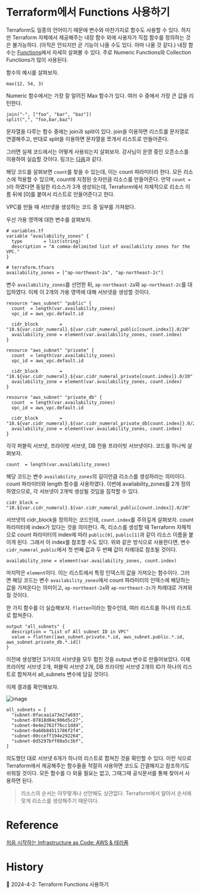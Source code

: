 # Terraform에서 Functions 사용하기

Terraform도 일종의 언어이기 때문에 변수와 마찬가지로 함수도 사용할 수 있다. 하지만 Terraform 자체에서 제공해주는 내장 함수 외에 사용자가 직접 함수를 정의하는 것은 불가능하다. (아직은 안되지만 곧 기능이 나올 수도 있다. 아마 나올 것 같다.) 내장 함수는 [Functions](https://developer.hashicorp.com/terraform/language/functions)에서 자세히 살펴볼 수 있다. 주로 Numeric Functions와 Collection Functions가 많이 사용된다.

함수의 예시를 살펴보자.

```
max(12, 54, 3)
```

Numeric 함수에서는 가장 잘 알려진 Max 함수가 있다. 여러 수 중에서 가장 큰 값을 리턴한다.

```
join("-", ["foo", "bar", "baz"])
split(",", "foo,bar,baz")
```

문자열을 다루는 함수 중에는 join과 split이 있다. join을 이용하면 리스트를 문자열로 연결해주고, 반대로 split을 이용하면 문자열을 쪼개서 리스트로 만들어준다.

그러면 실제 코드에서는 어떻게 사용되는지 살펴보자. 강사님이 운영 중인 오픈소스를 이용하여 실습할 것이다. 링크는 [다음](https://github.com/DevopsArtFactory/aws-provisioning/tree/main/terraform/vpc/artd_apnortheast2)과 같다.

해당 코드를 살펴보면 `count`를 찾을 수 있는데, 이는 count 파라미터라 한다. 모든 리소스에 적용할 수 있으며, count에 지정된 숫자만큼 리소스를 만들어준다. 만약 `count = 3`라 하였다면 동일한 리소스가 3개 생성되는데, Terraform에서 자체적으로 리소스 이름 뒤에 [0]를 붙여서 리스트로 만들어준다고 한다.

VPC를 만들 때 서브넷을 생성하는 코드 중 일부를 가져왔다.

우선 가용 영역에 대한 변수를 살펴보자.
```
# variables.tf
variable "availability_zones" {
  type        = list(string)
  description = "A comma-delimited list of availability zones for the VPC."
}

# terraform.tfvars
availability_zones = ["ap-northeast-2a", "ap-northeast-2c"]
```

변수 `availability_zones`를 선언한 뒤, `ap-northeast-2a`와 `ap-northeast-2c`를 대입하였다. 이제 이 2개의 가용 영역에 대해 서브넷을 생성할 것이다.

```
resource "aws_subnet" "public" {
  count  = length(var.availability_zones)
  vpc_id = aws_vpc.default.id

  cidr_block        = "10.${var.cidr_numeral}.${var.cidr_numeral_public[count.index]}.0/20"
  availability_zone = element(var.availability_zones, count.index)
}

resource "aws_subnet" "private" {
  count  = length(var.availability_zones)
  vpc_id = aws_vpc.default.id

  cidr_block        = "10.${var.cidr_numeral}.${var.cidr_numeral_private[count.index]}.0/20"
  availability_zone = element(var.availability_zones, count.index)
}

resource "aws_subnet" "private_db" {
  count  = length(var.availability_zones)
  vpc_id = aws_vpc.default.id

  cidr_block        = "10.${var.cidr_numeral}.${var.cidr_numeral_private_db[count.index]}.0/20"
  availability_zone = element(var.availability_zones, count.index)
}
```

각각 퍼블릭 서브넷, 프라이빗 서브넷, DB 전용 프라이빗 서브넷이다. 코드를 하나씩 살펴보자.

```
count  = length(var.availability_zones)
```

해당 코드는 변수 `availability_zones`의 길이만큼 리소스를 생성하라는 의미이다. count 파라미터와 length 함수를 사용하였다. 이번에 availability_zones를 2개 정의하였으므로, 각 서브넷이 2개씩 생성될 것임을 짐작할 수 있다.

```
cidr_block = "10.${var.cidr_numeral}.${var.cidr_numeral_public[count.index]}.0/20"
```

서브넷의 cidr_block을 정의하는 코드인데, `count.index`를 주의깊게 살펴보자. count 파라미터에 index가 있다는 것을 의미한다. 즉, 리소스를 생성할 때 Terraform 자체적으로 count 파라미터의 index에 따라 `public[0]`, `public[1]`과 같이 리소스 이름을 붙이게 된다. 그래서 이 index를 참조할 수도 있다. 위와 같은 방식으로 사용한다면, 변수 `cidr_numeral_public`에서 첫 번째 값과 두 번째 값이 차례대로 참조될 것이다.

```
availability_zone = element(var.availability_zones, count.index)
```

마지막은 `element`이다. 이는 리스트에서 특정 인덱스의 값을 가져오는 함수이다. 그러면 해당 코드는 변수 `availability_zones`에서 count 파라미터의 인덱스에 해당하는 값을 가져온다는 의미이고, `ap-northeast-2a`와 `ap-northeast-2c`가 차례대로 가져와질 것이다.

한 가지 함수를 더 실습해보자. `flatten`이라는 함수인데, 여러 리스트를 하나의 리스트로 합쳐준다.

```
output "all_subnets" {
  description = "List of All subnet ID in VPC"
  value = flatten([aws_subnet.private.*.id, aws_subnet.public.*.id, aws_subnet.private_db.*.id])
}
```

이전에 생성했던 3가지의 서브넷을 모두 합친 것을 output 변수로 만들어보았다. 이제 프라이빗 서브넷 2개, 퍼블릭 서브넷 2개, DB 프라이빗 서브넷 2개의 ID가 하나의 리스트로 합쳐져서 all_subnets 변수에 담길 것이다.

이제 결과를 확인해보자.

![image](https://github.com/Ohjiwoo-lab/TIL/assets/74577768/cc2f0f24-78d3-4533-988e-0e4509fc9efe)

```
all_subnets = [
  "subnet-0facaa1a73e27a693",
  "subnet-07818d84c906d5c27",
  "subnet-0e4e2761f76cc1dd4",
  "subnet-0a60b84511786f2f4",
  "subnet-00cceff194e292264",
  "subnet-0d5297bff08a5c3bf",
]
```

의도했던 대로 서브넷 6개가 하나의 리스트로 합쳐진 것을 확인할 수 있다. 이런 식으로 Terraform에서 제공해주는 함수들을 적절히 사용하면 코드도 간결해지고 참조하기도 쉬워질 것이다. 모든 함수를 다 외울 필요는 없고, 그때그때 공식문서를 통해 찾아서 사용하면 된다.

> 리소스의 순서는 아무렇게나 선언해도 상관없다. Terraform에서 알아서 순서에 맞게 리소스를 생성해주기 때문이다.

# Reference

[처음 시작하는 Infrastructure as Code: AWS & 테라폼](https://www.inflearn.com/course/%EB%8D%B0%EB%B8%8C%EC%98%B5%EC%8A%A4-%ED%85%8C%EB%9D%BC%ED%8F%BC-aws)

# History

📌 2024-4-2: Terraform Functions 사용하기